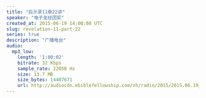 ```yaml
---
title: "启示录11章22讲"
speaker: "电子圣经团契"
created_at: 2015-06-19 14:00:00 UTC
slug: revelation-11-part-22
series: true
description: "广播电台"
audio:
  mp3_low:
    length: '1:00:02'
    bitrate: 32 Kbps
    sample_rate: 22050 Hz
    size: 13.7 MB
    size_bytes: 14407671
    url: http://audiocdn.ebiblefellowship.com/zh/radio/2015/2015.06.19_EBF_-_Revelation_11_Part_22.mp3
---
```

